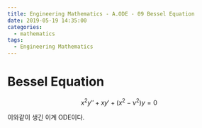 ```yaml
---
title: Engineering Mathematics - A.ODE - 09 Bessel Equation
date: 2019-05-19 14:35:00
categories:
  - mathematics
tags:
  - Engineering Mathematics
---
```


# Bessel Equation

$$x^2 y'' + xy' + (x^2- {\nu}^2) y = 0$$

이와같이 생긴 이계 ODE이다.
